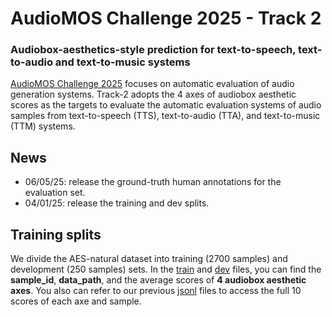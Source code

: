 # AudioMOS Challenge 2025 - Track 2
### Audiobox-aesthetics-style prediction for text-to-speech, text-to-audio and text-to-music systems

[AudioMOS Challenge 2025](https://sites.google.com/view/voicemos-challenge/audiomos-challenge-2025) focuses on automatic evaluation of audio generation systems. Track-2 adopts the 4 axes of audiobox aesthetic scores as the targets to evaluate the automatic evaluation systems of audio samples from text-to-speech (TTS), text-to-audio (TTA), and text-to-music (TTM) systems. 

## News
- 06/05/25: release the ground-truth human annotations for the evaluation set.
- 04/01/25: release the training and dev splits.

## Training splits
We divide the AES-natural dataset into training (2700 samples) and development (250 samples) sets.
In the [train](https://github.com/facebookresearch/audiobox-aesthetics/blob/main/audiomos2025_track2/audiomos2025-track2-train_list.csv) and [dev](https://github.com/facebookresearch/audiobox-aesthetics/blob/main/audiomos2025_track2/audiomos2025-track2-dev_list.csv) files, you can find the **sample_id**, **data_path**, and the average scores of **4 audiobox aesthetic axes**. You also can refer to our previous [jsonl](https://github.com/facebookresearch/audiobox-aesthetics/tree/main/evaluation_data) files to access the full 10 scores of each axe and sample. 

